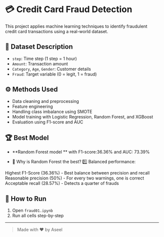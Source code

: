 # 💳 Credit Card Fraud Detection

This project applies machine learning techniques to identify fraudulent credit card transactions using a real-world dataset.

## 📂 Dataset Description
- `step`: Time step (1 step = 1 hour)
- `Amount`: Transaction amount
- `Category`, `Age`, `Gender`: Customer details
- `Fraud`: Target variable (0 = legit, 1 = fraud)

## ⚙️ Methods Used
- Data cleaning and preprocessing
- Feature engineering
- Handling class imbalance using SMOTE
- Model training with Logistic Regression, Random Forest, and XGBoost
- Evaluation using F1-score and AUC

## 🏆 Best Model
- **Random Forest model ** with F1-score:36.36% and AUC: 73.39%
  
- 🎯 Why is Random Forest the best?
1️⃣ Balanced performance:

Highest F1-Score (36.36%) - Best balance between precision and recall
Reasonable precision (50%) - For every two warnings, one is correct
Acceptable recall (28.57%) - Detects a quarter of frauds

## 📌 How to Run
1. Open `fraud01.ipynb`
2. Run all cells step-by-step


---

> Made with ❤️ by Aseel
